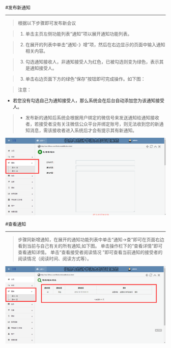 #发布新通知

----


> 根据以下步骤即可发布新会议

> 1. 单击主页左侧功能列表“通知”项以展开通知功能列表。

> 2. 在展开的列表中单击“通知-》增”项，然后在右边显示的页面中输入通知相关内容。

>3.    勾选通知接收人，非通知接受人为红色，已被勾选则变为绿色，表示其是通知接受人。

> 3. 单击右边页面下方的绿色“保存”按钮即可完成操作。如下图：

><w>注意：   
 -    若您没有勾选自己为通知接受人，那么系统会在后台自动添加您为该通知接受人。

>-    发布新的通知后系统会根据用户绑定的微信号来发送通知给通知接收者，若接受者没有关注微信公众平台并绑定账号，则无法收到您的新通知消息，需该接收者进入系统后才会有提示其有新通知。

![](/assets/QQ截图20161026001325.png)





#查看通知

----

>步骤同新增通知，在展开的通知功能列表中单击“通知->查”即可在页面右边看到当前与自己有关的所有通知,如下图。
>单击操作栏下的“查看详情”即可查看通知详情。
>单击“查看接受者阅读情况 ”即可查看当前通知的接受者的阅读情况（阅读时间、阅读方式等）。 


![](/assets/QQ图片20161026001732.png)